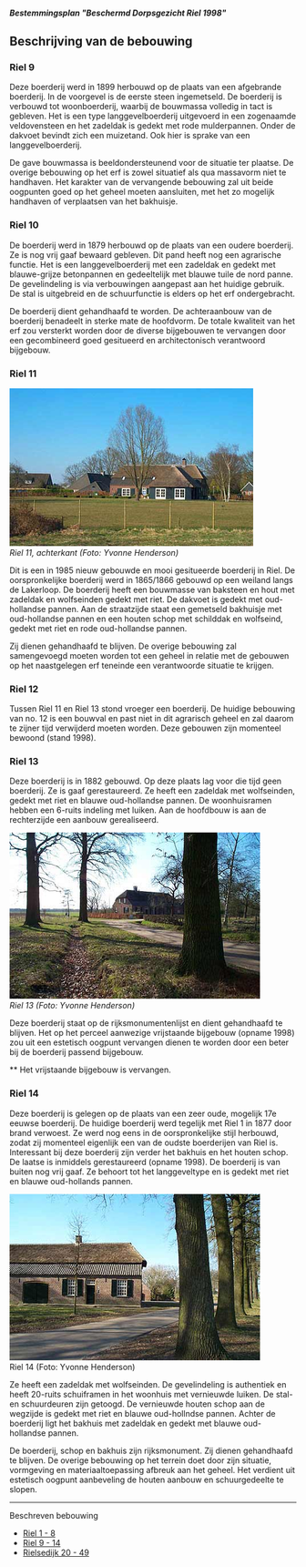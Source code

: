 ##### Bestemmingsplan "Beschermd Dorpsgezicht Riel 1998"

## Beschrijving van de bebouwing

### Riel 9
Deze boerderij werd in 1899 herbouwd op de plaats van een afgebrande boerderij. In de voorgevel is de eerste steen ingemetseld. De boerderij is verbouwd tot woonboerderij, waarbij de bouwmassa volledig in tact is gebleven. Het is een type langgevelboerderij uitgevoerd in een zogenaamde veldovensteen en het zadeldak is gedekt met rode mulderpannen. Onder de dakvoet bevindt zich een muizetand.
Ook hier is sprake van een langgevelboerderij. 

De gave bouwmassa is beeldondersteunend voor de situatie ter plaatse. De overige bebouwing op het erf is zowel situatief als qua massavorm niet te handhaven.
Het karakter van de vervangende bebouwing zal uit beide oogpunten goed op het geheel moeten aansluiten, met het zo mogelijk handhaven of verplaatsen van het bakhuisje.

### Riel 10
De boerderij werd in 1879 herbouwd op de plaats van een oudere boerderij. Ze is nog vrij gaaf bewaard gebleven. Dit pand heeft nog een agrarische functie.
Het is een langgevelboerderij met een zadeldak en gedekt met blauwe-grijze betonpannen en gedeeltelijk met blauwe tuile de nord panne. De gevelindeling is via verbouwingen aangepast aan het huidige gebruik. De stal is uitgebreid en de schuurfunctie is elders op het erf ondergebracht. 

De boerderij dient gehandhaafd te worden. De achteraanbouw van de boerderij benadeelt in sterke mate de hoofdvorm. De totale kwaliteit van het erf zou versterkt worden door de diverse bijgebouwen te vervangen door een gecombineerd goed gesitueerd en architectonisch verantwoord bijgebouw.

### Riel 11
![Riel 11, achterkant](images/riel11backy.jpg)  
*Riel 11, achterkant (Foto: Yvonne Henderson)*

Dit is een in 1985 nieuw gebouwde en mooi gesitueerde boerderij in Riel.
De oorspronkelijke boerderij werd in 1865/1866 gebouwd op een weiland langs de Lakerloop. De boerderij heeft een bouwmasse van baksteen en hout met zadeldak en wolfseinden gedekt met riet. De dakvoet is gedekt met oud-hollandse pannen. Aan de straatzijde staat een gemetseld bakhuisje met oud-hollandse pannen en een houten schop met schilddak en wolfseind, gedekt met riet en rode oud-hollandse pannen.

Zij dienen gehandhaafd te blijven. De overige bebouwing zal samengevoegd moeten worden tot een geheel in relatie met de gebouwen op het naastgelegen erf teneinde een verantwoorde situatie te krijgen.

### Riel 12
Tussen Riel 11 en Riel 13 stond vroeger een boerderij. De huidige bebouwing van no. 12 is een bouwval en past niet in dit agrarisch geheel en zal daarom te zijner tijd verwijderd moeten worden. Deze gebouwen zijn momenteel bewoond (stand 1998).

### Riel 13
Deze boerderij is in 1882 gebouwd. Op deze plaats lag voor die tijd geen boerderij. Ze is gaaf gerestaureerd.
Ze heeft een zadeldak met wolfseinden, gedekt met riet en blauwe oud-hollandse pannen. De woonhuisramen hebben een 6-ruits indeling met luiken.
Aan de hoofdbouw is aan de rechterzijde een aanbouw gerealiseerd.

![Riel 13](images/riel13y.jpg)  
*Riel 13 (Foto: Yvonne Henderson)*

Deze boerderij staat op de rijksmonumentenlijst en dient gehandhaafd te blijven. Het op het perceel aanwezige vrijstaande bijgebouw (opname 1998) zou uit een estetisch oogpunt vervangen dienen te worden door een beter bij de boerderij passend bijgebouw.

** Het vrijstaande bijgebouw is vervangen.

### Riel 14
Deze boerderij is gelegen op de plaats van een zeer oude, mogelijk 17e eeuwse boerderij. De huidige boerderij werd tegelijk met Riel 1 in 1877 door brand verwoest. Ze werd nog eens in de oorspronkelijke stijl herbouwd, zodat zij momenteel eigenlijk een van de oudste boerderijen van Riel is. Interessant bij deze boerderij zijn verder het bakhuis en het houten schop. De laatse is inmiddels gerestaureerd (opname 1998). De boerderij is van buiten nog vrij gaaf. Ze behoort tot het langgeveltype en is gedekt met riet en blauwe oud-hollands pannen.

![Riel 14](images/riel14y.jpg)  
Riel 14 (Foto: Yvonne Henderson)

Ze heeft een zadeldak met wolfseinden. De gevelindeling is authentiek en heeft 20-ruits schuiframen in het woonhuis met vernieuwde luiken.
De stal- en schuurdeuren zijn getoogd. De vernieuwde houten schop aan de wegzijde is gedekt met riet en blauwe oud-hollndse pannen. Achter de boerderij ligt het bakhuis met zadeldak en gedekt met blauwe oud-hollandse pannen.

De boerderij, schop en bakhuis zijn rijksmonument. Zij dienen gehandhaafd te blijven. De overige bebouwing op het terrein doet door zijn situatie, vormgeving en materiaaltoepassing afbreuk aan het geheel. Het verdient uit estetisch oogpunt aanbeveling de houten aanbouw en schuurgedeelte te slopen.

---
Beschreven bebouwing
* [Riel 1 - 8](riel1-8)
* [Riel 9 - 14](riel9-14)
* [Rielsedijk 20 - 49](rielsedijk)

